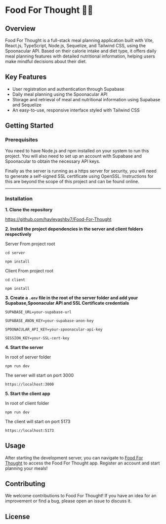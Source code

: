 # Food For Thought 🍎🤔

## Overview

Food For Thought is a full-stack meal planning application built with Vite, React.js, TypeScript, Node.js, Sequelize, and Tailwind CSS, using the Spoonacular API. Based on their calorie intake and diet type, it offers daily meal planning features with detailed nutritional information, helping users make mindful decisions about their diet.

## Key Features

- User registration and authentication through Supabase
- Daily meal planning using the Spoonacular API
- Storage and retrieval of meal and nutritional information using Supabase and Sequelize
- An easy-to-use, responsive interface styled with Tailwind CSS

## Getting Started

### Prerequisites

You need to have Node.js and npm installed on your system to run this project. You will also need to set up an account with Supabase and Spoonacular to obtain the necessary API keys. 

Finally as the server is running as a https server for security, you will need to generate a self-signed SSL certificate using OpenSSL. Instructions for this are beyond the scope of this project and can be found online. 

---

### Installation

**1. Clone the repository** 

<https://github.com/hayleyashby7/Food-For-Thought>


**2. Install the project dependencies in the server and client folders respectively**

Server
From project root

`cd server`

`npm install`

Client 
From project root

`cd client`

`npm install`

**3. Create a `.env` file in the root of the server folder and add your Supabase,Spoonacular API and SSL Certificate credentials**

`SUPABASE_URL=your-supabase-url`

`SUPABASE_ANON_KEY=your-supabase-anon-key`

`SPOONACULAR_API_KEY=your-spoonacular-api-key`

`SESSION_KEY=your-SSL-cert-key`

**4. Start the server**

In root of server folder 

`npm run dev`

The server will start on port 3000

`https://localhost:3000`

**5. Start the client app**   

In root of client folder 

`npm run dev`

The client will start on port 5173

`https://localhost:5173`


## Usage

After starting the development server, you can navigate to [Food For Thought](https://localhost:5173) to access the Food For Thought app. Register an account and start planning your meals!

## Contributing

We welcome contributions to Food For Thought! If you have an idea for an improvement or find a bug, please open an issue to discuss it.

## License
